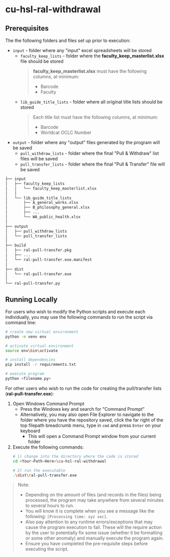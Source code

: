 # cu-hsl-ral-withdrawal

## Prerequisites
The the following folders and files set up prior to execution:
- `input` - folder where any "input" excel spreadsheets will be stored
    - `faculty_keep_lists` - folder where the **faculty_keep_masterlist.xlsx** file should be stored
        > **faculty_keep_masterlist.xlsx** must have the following columns, at minimum:
        > - Barcode
        > - Faculty
    - `lib_guide_title_lists` - folder where all original title lists should be stored
        > Each title list must have the following columns, at minimum:
        > - Barcode
        > - Worldcat OCLC Number
- `output` - folder where any "output" files generated by the program will be saved
    - `pull_withdraw_lists` - folder where the final "Pull & Withdraw" list files will be saved
    - `pull_transfer_lists` - folder where the final "Pull & Transfer" file will be saved

```bash
├── input
│   ├── faculty_keep_lists
│   │   └── faculty_keep_masterlist.xlsx
│   │   
│   └── lib_guide_title_lists
│       ├── A_general_works.xlsx
│       ├── B_philosophy_general.xlsx
│       ├── ...              
│       └── WA_public_health.xlsx
│   
├── output
│   ├── pull_withdraw_lists
│   └── pull_transfer_lists
│
├── build
│   ├── ral-pull-transfer.pkg
│   ├── ...
│   └── ral-pull-transfer.exe.manifest
│
├── dist
│   └── ral-pull-transfer.exe
│
└── ral-pull-transfer.py
```


## Running Locally

For users who wish to modify the Python scripts and execute each individually, you may use the following commands to run the script via command line:

```Bash
# create new virtual environment
python -m venv env

# activate virtual environment
source env\bin\activate

# install dependencies
pip install -r requirements.txt

# execute program
python <filename.py>
```  

For other users who wish to run the code for creating the pull/transfer lists (**ral-pull-transfer.exe**):  
1.  Open Windows Command Prompt
    - Press the Windows key and search for "Command Prompt"
    - Alternatively, you may also open File Explorer to navigate to the folder where you have the repository saved, click the far right of the top filepath breadcrumb menu, type in `cmd` and press `Enter` on your keyboard
        - This will open a Command Prompt window from your current folder
2.  Execute the following commands:
    ```Bash
    # 1) change into the directory where the code is stored
    cd <Your-Path-Here>\cu-hsl-ral-withdrawal

    # 2) run the executable
    .\dist\ral-pull-transfer.exe
    ```
>Note: 
> - Depending on the amount of files (and records in the files) being processed, the program may take anywhere from several minutes to several hours to run.  
>  - You will know it is complete when you see a message like the following: `[Processing time: xyz sec]`.  
> - Also pay attention to any runtime errors/exceptions that may cause the program execution to fail.  These will the require action by the user to potentially fix some issue (whether it be formatting or some other anomaly) and manually execute the program again.
> - Ensure you have completed the pre-requisite steps before executing the script.